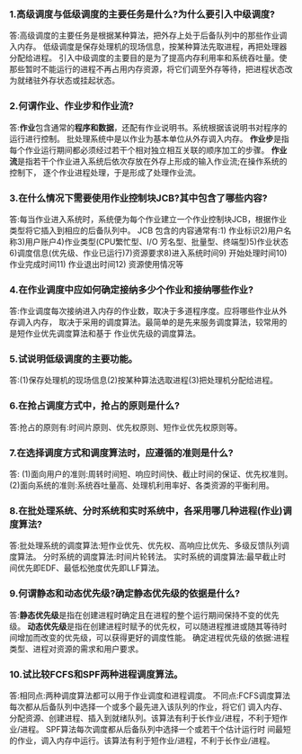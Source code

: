 ### 1.高级调度与低级调度的主要任务是什么?为什么要引入中级调度? 
答:高级调度的主要任务是根据某种算法，把外存上处于后备队列中的那些作业调入内存。
低级调度是保存处理机的现场信息，按某种算法先取进程，再把处理器分配给进程。 引入中级调度的主要目的是为了提高内存利用率和系统吞吐量。使那些暂时不能运行的进程不再占用内存资源，将它们调至外存等待，把进程状态改为就绪驻外存状态或挂起状态。

### 2.何谓作业、作业步和作业流? 
答:**作业**包含通常的**程序和数据**，还配有作业说明书。系统根据该说明书对程序的运行进行控制。 批处理系统中是以作业为基本单位从外存调入内存。 **作业步**是指每个作业运行期间都必须经过若干个相对独立相互关联的顺序加工的步骤。 **作业流**是指若干个作业进入系统后依次存放在外存上形成的输入作业流;在操作系统的控制下， 逐个作业进程处理，于是形成了处理作业流。

### 3.在什么情况下需要使用作业控制块JCB?其中包含了哪些内容? 
答:每当作业进入系统时，系统便为每个作业建立一个作业控制块JCB，根据作业类型将它插入到相应的后备队列中。
JCB 包含的内容通常有:1) 作业标识2)用户名称3)用户账户4)作业类型(CPU繁忙型、I/O 芳名型、批量型、终端型)5)作业状态6)调度信息(优先级、作业已运行)7)资源要求8)进入系统时间9) 开始处理时间10) 作业完成时间11) 作业退出时间12) 资源使用情况等

### 4.在作业调度中应如何确定接纳多少个作业和接纳哪些作业? 
答:作业调度每次接纳进入内存的作业数，取决于多道程序度。应将哪些作业从外存调入内存， 取决于采用的调度算法。最简单的是先来服务调度算法，较常用的是短作业优先调度算法和基于 作业优先级的调度算法。

### 5.试说明低级调度的主要功能。 
答:(1)保存处理机的现场信息(2)按某种算法选取进程(3)把处理机分配给进程。

### 6.在抢占调度方式中，抢占的原则是什么? 
答:抢占的原则有:时间片原则、优先权原则、短作业优先权原则等。

### 7.在选择调度方式和调度算法时，应遵循的准则是什么?
答:
(1)面向用户的准则:周转时间短、响应时间快、截止时间的保证、优先权准则。 
(2)面向系统的准则:系统吞吐量高、处理机利用率好、各类资源的平衡利用。

### 8.在批处理系统、分时系统和实时系统中，各采用哪几种进程(作业)调度算法?
答:批处理系统的调度算法:短作业优先、优先权、高响应比优先、多级反馈队列调度算法。
分时系统的调度算法:时间片轮转法。
实时系统的调度算法:最早截止时间优先即EDF、最低松弛度优先即LLF算法。

### 9.何谓静态和动态优先级?确定静态优先级的依据是什么? 
答:**静态优先级**是指在创建进程时确定且在进程的整个运行期间保持不变的优先级。
  **动态优先级**是指在创建进程时赋予的优先权，可以随进程推进或随其等待时间增加而改变的优先级，可以获得更好的调度性能。
  确定进程优先级的依据:进程类型、进程对资源的需求和用户要求。

### 10.试比较FCFS和SPF两种进程调度算法。 
答:相同点:两种调度算法都可以用于作业调度和进程调度。
不同点:FCFS调度算法每次都从后备队列中选择一个或多个最先进入该队列的作业，将它们 调入内存、分配资源、创建进程、插入到就绪队列。该算法有利于长作业/进程，不利于短作业/进程。
SPF算法每次调度都从后备队列中选择一个或若干个估计运行时 间最短的作业，调入内存中运行。该算法有利于短作业/进程，不利于长作业/进程。